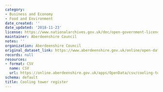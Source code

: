 ```yaml
---
category:
- Business and Economy
- Food and Environment
date_created: ''
date_updated: '2018-11-23'
license: https://www.nationalarchives.gov.uk/doc/open-government-licence/version/3/
maintainer: Aberdeenshire Council
notes: ''
organization: Aberdeenshire Council
original_dataset_link: https://www.aberdeenshire.gov.uk/online/open-data/
records: null
resources:
- format: CSV
  name: CSV
  url: https://online.aberdeenshire.gov.uk/apps/OpenData/csv/cooling-towers-register.csv
schema: default
title: Cooling tower register
---
```


